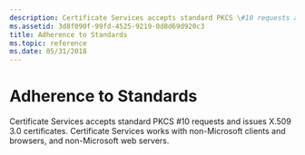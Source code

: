 ```yaml
---
description: Certificate Services accepts standard PKCS \#10 requests and issues X.509 3.0 certificates. Certificate Services works with non-Microsoft clients and browsers, and non-Microsoft web servers.
ms.assetid: 3d8f090f-99fd-4525-9219-0d8d69d920c3
title: Adherence to Standards
ms.topic: reference
ms.date: 05/31/2018
---
```


# Adherence to Standards

Certificate Services accepts standard PKCS \#10 requests and issues X.509 3.0 certificates. Certificate Services works with non-Microsoft clients and browsers, and non-Microsoft web servers.

 

 



